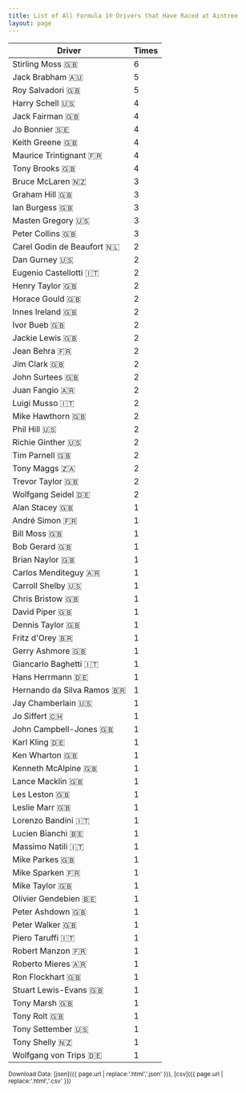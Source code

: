 ```yaml
---
title: List of All Formula 1® Drivers that Have Raced at Aintree
layout: page
---
```


| Driver | Times |
|--|--|
| Stirling Moss 🇬🇧 | 6 |
| Jack Brabham 🇦🇺 | 5 |
| Roy Salvadori 🇬🇧 | 5 |
| Harry Schell 🇺🇸 | 4 |
| Jack Fairman 🇬🇧 | 4 |
| Jo Bonnier 🇸🇪 | 4 |
| Keith Greene 🇬🇧 | 4 |
| Maurice Trintignant 🇫🇷 | 4 |
| Tony Brooks 🇬🇧 | 4 |
| Bruce McLaren 🇳🇿 | 3 |
| Graham Hill 🇬🇧 | 3 |
| Ian Burgess 🇬🇧 | 3 |
| Masten Gregory 🇺🇸 | 3 |
| Peter Collins 🇬🇧 | 3 |
| Carel Godin de Beaufort 🇳🇱 | 2 |
| Dan Gurney 🇺🇸 | 2 |
| Eugenio Castellotti 🇮🇹 | 2 |
| Henry Taylor 🇬🇧 | 2 |
| Horace Gould 🇬🇧 | 2 |
| Innes Ireland 🇬🇧 | 2 |
| Ivor Bueb 🇬🇧 | 2 |
| Jackie Lewis 🇬🇧 | 2 |
| Jean Behra 🇫🇷 | 2 |
| Jim Clark 🇬🇧 | 2 |
| John Surtees 🇬🇧 | 2 |
| Juan Fangio 🇦🇷 | 2 |
| Luigi Musso 🇮🇹 | 2 |
| Mike Hawthorn 🇬🇧 | 2 |
| Phil Hill 🇺🇸 | 2 |
| Richie Ginther 🇺🇸 | 2 |
| Tim Parnell 🇬🇧 | 2 |
| Tony Maggs 🇿🇦 | 2 |
| Trevor Taylor 🇬🇧 | 2 |
| Wolfgang Seidel 🇩🇪 | 2 |
| Alan Stacey 🇬🇧 | 1 |
| André Simon 🇫🇷 | 1 |
| Bill Moss 🇬🇧 | 1 |
| Bob Gerard 🇬🇧 | 1 |
| Brian Naylor 🇬🇧 | 1 |
| Carlos Menditeguy 🇦🇷 | 1 |
| Carroll Shelby 🇺🇸 | 1 |
| Chris Bristow 🇬🇧 | 1 |
| David Piper 🇬🇧 | 1 |
| Dennis Taylor 🇬🇧 | 1 |
| Fritz d'Orey 🇧🇷 | 1 |
| Gerry Ashmore 🇬🇧 | 1 |
| Giancarlo Baghetti 🇮🇹 | 1 |
| Hans Herrmann 🇩🇪 | 1 |
| Hernando da Silva Ramos 🇧🇷 | 1 |
| Jay Chamberlain 🇺🇸 | 1 |
| Jo Siffert 🇨🇭 | 1 |
| John Campbell-Jones 🇬🇧 | 1 |
| Karl Kling 🇩🇪 | 1 |
| Ken Wharton 🇬🇧 | 1 |
| Kenneth McAlpine 🇬🇧 | 1 |
| Lance Macklin 🇬🇧 | 1 |
| Les Leston 🇬🇧 | 1 |
| Leslie Marr 🇬🇧 | 1 |
| Lorenzo Bandini 🇮🇹 | 1 |
| Lucien Bianchi 🇧🇪 | 1 |
| Massimo Natili 🇮🇹 | 1 |
| Mike Parkes 🇬🇧 | 1 |
| Mike Sparken 🇫🇷 | 1 |
| Mike Taylor 🇬🇧 | 1 |
| Olivier Gendebien 🇧🇪 | 1 |
| Peter Ashdown 🇬🇧 | 1 |
| Peter Walker 🇬🇧 | 1 |
| Piero Taruffi 🇮🇹 | 1 |
| Robert Manzon 🇫🇷 | 1 |
| Roberto Mieres 🇦🇷 | 1 |
| Ron Flockhart 🇬🇧 | 1 |
| Stuart Lewis-Evans 🇬🇧 | 1 |
| Tony Marsh 🇬🇧 | 1 |
| Tony Rolt 🇬🇧 | 1 |
| Tony Settember 🇺🇸 | 1 |
| Tony Shelly 🇳🇿 | 1 |
| Wolfgang von Trips 🇩🇪 | 1 |

<small>Download Data: [json]({{ page.url | replace:'.html','.json' }}), [csv]({{ page.url | replace:'.html','.csv' }})</small>
